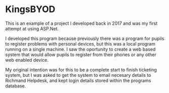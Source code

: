 # KingsBYOD
This is an example of a project I developed back in 2017 and was my first attempt at using ASP.Net.

I developed this program because previously there was a program for pupils to register problems with personal devices, but this was a local program running on a single machine. I saw the oportunity to create a web based system that would allow pupils to register from their phones or any other web enabled device.

My original intention was for this to be a complete start to finish ticketing system, but I was asked to get the system to email necesary details to Richmand Helpdesk, and kept login details stored within the programs database.

